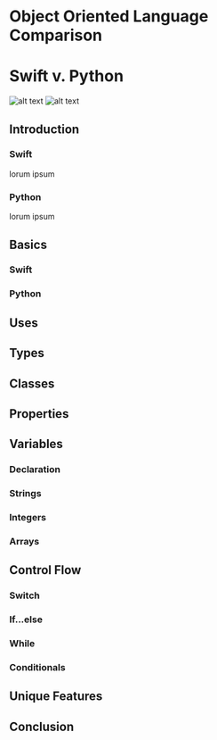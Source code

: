 # Object Oriented Language Comparison
# Swift v. Python
![alt text](https://blog.liip.ch/content/uploads/2016/09/windex.png "Swift")
![alt text](http://www.pngall.com/python-logo-png "Python")


## Introduction
### Swift
lorum ipsum

### Python
lorum ipsum

## Basics

### Swift

### Python

## Uses

## Types

## Classes 

## Properties

## Variables

### Declaration

### Strings

### Integers

### Arrays

## Control Flow

### Switch

### If...else

### While

### Conditionals

## Unique Features

## Conclusion
